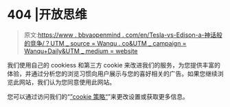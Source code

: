# 404 |开放思维

> 原文:[https://www . bbvaopenmind . com/en/Tesla-vs-Edison-a-神话般的竞争/？UTM _ source = Wanqu . co&UTM _ campaign = Wanqu+Daily&UTM _ medium = website](https://www.bbvaopenmind.com/en/tesla-vs-edison-a-mythical-rivalry/?utm_source=wanqu.co&utm_campaign=Wanqu+Daily&utm_medium=website)

我们使用自己的 cookiess 和第三方 cookie 来改进我们的服务，为您提供丰富的体验，并通过分析您的浏览习惯向用户展示与您的喜好相关的广告。如果您继续浏览此网站，我们认为您同意使用此网站。

您可以通过访问我们的“[”cookie 策略“](https://www.bbvaopenmind.com/politica-de-cookies)”来更改设置或获取更多信息。